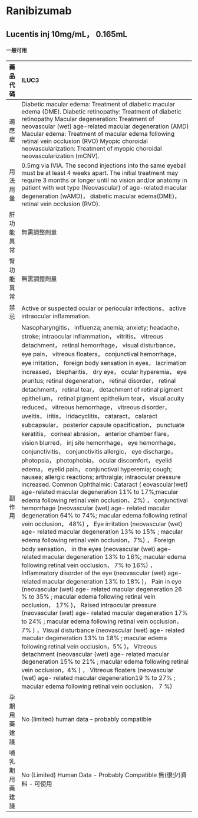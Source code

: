 # Ranibizumab

## Lucentis inj 10mg/mL， 0.165mL

#### 一般可用

| 藥品代碼       | ILUC3                                                                                                                                                                                                                                                                                                                                                                                                                                                                                                                                                                                                                                                                                                                                                                                                                                                                                                                                                                                                                                                                                                                                                                                                                                                                                                                                                                                                                                                                                                                                                                                                                                                                                                                                                                                                                                                                                                                                                                                                                                                                                                                                                                                                                                                                                                                                                                                                                                                                                                                              |
|:---------------|:-----------------------------------------------------------------------------------------------------------------------------------------------------------------------------------------------------------------------------------------------------------------------------------------------------------------------------------------------------------------------------------------------------------------------------------------------------------------------------------------------------------------------------------------------------------------------------------------------------------------------------------------------------------------------------------------------------------------------------------------------------------------------------------------------------------------------------------------------------------------------------------------------------------------------------------------------------------------------------------------------------------------------------------------------------------------------------------------------------------------------------------------------------------------------------------------------------------------------------------------------------------------------------------------------------------------------------------------------------------------------------------------------------------------------------------------------------------------------------------------------------------------------------------------------------------------------------------------------------------------------------------------------------------------------------------------------------------------------------------------------------------------------------------------------------------------------------------------------------------------------------------------------------------------------------------------------------------------------------------------------------------------------------------------------------------------------------------------------------------------------------------------------------------------------------------------------------------------------------------------------------------------------------------------------------------------------------------------------------------------------------------------------------------------------------------------------------------------------------------------------------------------------------------|
| 適應症         | Diabetic macular edema: Treatment of diabetic macular edema (DME). Diabetic retinopathy: Treatment of diabetic retinopathy Macular degeneration: Treatment of neovascular (wet) age-related macular degeneration (AMD) Macular edema: Treatment of macular edema following retinal vein occlusion (RVO) Myopic choroidal neovascularization: Treatment of myopic choroidal neovascularization (mCNV).                                                                                                                                                                                                                                                                                                                                                                                                                                                                                                                                                                                                                                                                                                                                                                                                                                                                                                                                                                                                                                                                                                                                                                                                                                                                                                                                                                                                                                                                                                                                                                                                                                                                                                                                                                                                                                                                                                                                                                                                                                                                                                                              |
| 用法用量       | 0.5mg via IVIA. The second injections into the same eyeball must be at least 4 weeks apart. The initial treatment may require 3 months or longer until no vision and/or anatomy in patient with wet type (Neovascular) of age-related macular degeneration (wAMD)， diabetic macular edema(DME)， retinal vein occlusion (RVO).                                                                                                                                                                                                                                                                                                                                                                                                                                                                                                                                                                                                                                                                                                                                                                                                                                                                                                                                                                                                                                                                                                                                                                                                                                                                                                                                                                                                                                                                                                                                                                                                                                                                                                                                                                                                                                                                                                                                                                                                                                                                                                                                                                                                    |
| 肝功能異常     | 無需調整劑量                                                                                                                                                                                                                                                                                                                                                                                                                                                                                                                                                                                                                                                                                                                                                                                                                                                                                                                                                                                                                                                                                                                                                                                                                                                                                                                                                                                                                                                                                                                                                                                                                                                                                                                                                                                                                                                                                                                                                                                                                                                                                                                                                                                                                                                                                                                                                                                                                                                                                                                       |
| 腎功能異常     | 無需調整劑量                                                                                                                                                                                                                                                                                                                                                                                                                                                                                                                                                                                                                                                                                                                                                                                                                                                                                                                                                                                                                                                                                                                                                                                                                                                                                                                                                                                                                                                                                                                                                                                                                                                                                                                                                                                                                                                                                                                                                                                                                                                                                                                                                                                                                                                                                                                                                                                                                                                                                                                       |
| 禁忌           | Active or suspected ocular or periocular infections， active intraocular inflammation.                                                                                                                                                                                                                                                                                                                                                                                                                                                                                                                                                                                                                                                                                                                                                                                                                                                                                                                                                                                                                                                                                                                                                                                                                                                                                                                                                                                                                                                                                                                                                                                                                                                                                                                                                                                                                                                                                                                                                                                                                                                                                                                                                                                                                                                                                                                                                                                                                                             |
| 副作用         | Nasopharyngitis， influenza; anemia; anxiety; headache， stroke; intraocular inflammation， vitritis， vitreous detachment， retinal hemorrhage， visual disturbance， eye pain， vitreous floaters， conjunctival hemorrhage， eye irritation， foreign body sensation in eyes， lacrimation increased， blepharitis， dry eye， ocular hyperemia， eye pruritus; retinal degeneration， retinal disorder， retinal detachment， retinal tear， detachment of retinal pigment epithelium， retinal pigment epithelium tear， visual acuity reduced， vitreous hemorrhage， vitreous disorder， uveitis， iritis， iridacyclitis， cataract， calaract subcapsular， posterior capsule opacification， punctuate keratitis， corneal abrasion， anterior chamber flare， vision blurred， inj site hemorrhage， eye hemorrhage， conjunctivitis， conjunctivitis allergic， eye discharge， photopsia， photophobia， ocular discomfort， eyelid edema， eyelid pain， conjunctival hyperemia; cough; nausea; allergic reactions; arthralgia; intraocular pressure increased. Common Ophthalmic: Cataract ( eovascular(wet) age-related macular degeneration 11% to 17%;macular edema following retinal vein occlusion，2%) ， conjunctival hemorrhage (neovascular (wet) age- related macular degeneration 64% to 74%; macular edema following retinal vein occlusion， 48%) ， Eye irritation (neovascular (wet) age- related macular degeneration 13% to 15% ; macular edema following retinal vein occlusion，7%) ， Foreign body sensation， in the eyes (neovascular (wet) age- related macular degeneration 13% to 16%; macular edema following retinal vein occlusion， 7% to 16%) ，Inflammatory disorder of the eye (neovascular (wet) age- related macular degeneration 13% to 18% )， Pain in eye (neovascular (wet) age- related macular degeneration 26 % to 35% ; macular edema following retinal vein occlusion， 17% )， Raised intraocular pressure (neovascular (wet) age- related macular degeneration 17% to 24% ; macular edema following retinal vein occlusion，7% ) ，Visual disturbance (neovascular (wet) age- related macular degeneration 13% to 18% ; macular edema following retinal vein occlusion，5% )， Vitreous detachment (neovascular (wet) age- related macular degeneration 15% to 21% ; macular edema following retinal vein occlusion，4% ) ， Vitreous floaters (neovascular (wet) age- related macular degeneration19 % to 27% ; macular edema following retinal vein occlusion， 7 %) |
| 孕期用藥建議   | No (limited) human data – probably compatible                                                                                                                                                                                                                                                                                                                                                                                                                                                                                                                                                                                                                                                                                                                                                                                                                                                                                                                                                                                                                                                                                                                                                                                                                                                                                                                                                                                                                                                                                                                                                                                                                                                                                                                                                                                                                                                                                                                                                                                                                                                                                                                                                                                                                                                                                                                                                                                                                                                                                      |
| 哺乳期用藥建議 | No (Limited) Human Data - Probably Compatible 無(很少)資料 - 可使用                                                                                                                                                                                                                                                                                                                                                                                                                                                                                                                                                                                                                                                                                                                                                                                                                                                                                                                                                                                                                                                                                                                                                                                                                                                                                                                                                                                                                                                                                                                                                                                                                                                                                                                                                                                                                                                                                                                                                                                                                                                                                                                                                                                                                                                                                                                                                                                                                                                                |

